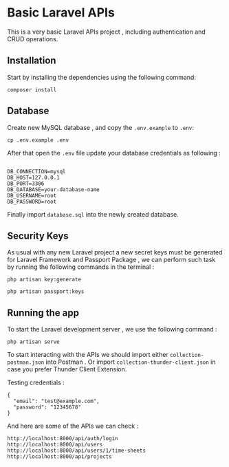 # Basic Laravel APIs

This is a very basic Laravel APIs project , including authentication and CRUD operations.

## Installation

Start by installing the dependencies using the following command:

```
composer install
```

## Database

Create new MySQL database , and copy the `.env.example` to `.env`:

```
cp .env.example .env
```

After that open the `.env` file update your database credentials as following :

```

DB_CONNECTION=mysql
DB_HOST=127.0.0.1
DB_PORT=3306
DB_DATABASE=your-database-name
DB_USERNAME=root
DB_PASSWORD=root
```

Finally import `database.sql` into the newly created database.

## Security Keys

As usual with any new Laravel project a new secret keys must be generated for Laravel Framework and Passport Package , we can perform such task by running the following commands in the terminal :

```
php artisan key:generate

php artisan passport:keys
```

## Running the app

To start the Laravel development server , we use the following command :

```
php artisan serve
```

To start interacting with the APIs we should import either `collection-postman.json` into Postman . Or import `collection-thunder-client.json` in case you prefer 
Thunder Client Extension.

Testing credentials :

```
{
  "email": "test@example.com",
  "password": "12345678"
}
```

And here are some of the APIs we can check :

```
http://localhost:8000/api/auth/login
http://localhost:8000/api/users
http://localhost:8000/api/users/1/time-sheets
http://localhost:8000/api/projects
```
